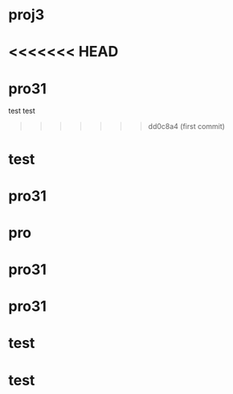 # proj3
<<<<<<< HEAD
=======
# pro31
test
test
>>>>>>> dd0c8a4 (first commit)
# test
# pro31
# pro
# pro31
# pro31
# test
# test
